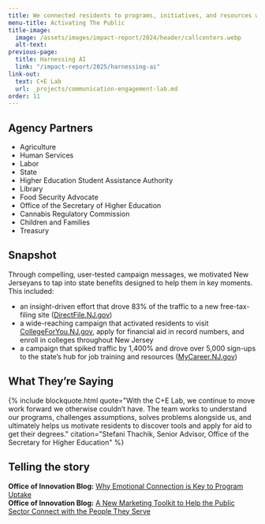 ```yaml
---
title: We connected residents to programs, initiatives, and resources when they need them most.
menu-title: Activating The Public
title-image:
  image: /assets/images/impact-report/2024/header/callcenters.webp
  alt-text:
previous-page:
  title: Harnessing AI
  link: "/impact-report/2025/harnessing-ai"
link-out:
  text: C+E Lab
  url: _projects/communication-engagement-lab.md
order: 11
---
```


## Agency Partners

- Agriculture
- Human Services
- Labor
- State
- Higher Education Student Assistance Authority
- Library
- Food Security Advocate
- Office of the Secretary of Higher Education
- Cannabis Regulatory Commission
- Children and Families
- Treasury

## Snapshot

Through compelling, user-tested campaign messages, we motivated New Jerseyans to tap into state benefits designed to help them in key moments. This included:

- an insight-driven effort that drove 83% of the traffic to a new free-tax-filing site ([DirectFile.NJ.gov](http://DirectFile.NJ.gov))
- a wide-reaching campaign that activated residents to visit [CollegeForYou.NJ.gov](http://CollegeForYou.NJ.gov), apply for financial aid in record numbers, and enroll in colleges throughout New Jersey
- a campaign that spiked traffic by 1,400% and drove over 5,000 sign-ups to the state’s hub for job training and resources ([MyCareer.NJ.gov](http://MyCareer.NJ.gov))

## What They’re Saying

{% include blockquote.html quote="With the C+E Lab, we continue to move work forward we otherwise couldn’t have. The team works to understand our programs, challenges assumptions, solves problems alongside us, and ultimately helps us motivate residents to discover tools and apply for aid to get their degrees." citation="Stefani Thachik, Senior Advisor, Office of the Secretary for Higher Education" %}

## Telling the story

**Office of Innovation Blog:** [Why Emotional Connection is Key to Program Uptake](/blog/2025-05-15-fundmyfuture/)  
**Office of Innovation Blog:** [A New Marketing Toolkit to Help the Public Sector Connect with the People They Serve](/blog/2025-08-27-marketing-toolkit/)
